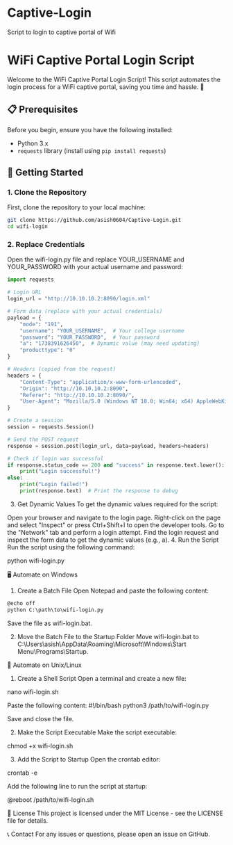 # Captive-Login
Script to login to captive portal of Wifi

# WiFi Captive Portal Login Script

Welcome to the WiFi Captive Portal Login Script! This script automates the login process for a WiFi captive portal, saving you time and hassle. 🚀

## 📋 Prerequisites

Before you begin, ensure you have the following installed:
- Python 3.x
- `requests` library (install using `pip install requests`)

## 🚀 Getting Started

### 1. Clone the Repository

First, clone the repository to your local machine:
```sh
git clone https://github.com/asish0604/Captive-Login.git
cd wifi-login
```

### 2. Replace Credentials

Open the wifi-login.py file and replace YOUR_USERNAME and YOUR_PASSWORD with your actual username and password:

```python
import requests

# Login URL
login_url = "http://10.10.10.2:8090/login.xml"

# Form data (replace with your actual credentials)
payload = {
    "mode": "191",
    "username": "YOUR_USERNAME",  # Your college username
    "password": "YOUR_PASSWORD",  # Your password
    "a": "1738391626450",  # Dynamic value (may need updating)
    "producttype": "0"
}

# Headers (copied from the request)
headers = {
    "Content-Type": "application/x-www-form-urlencoded",
    "Origin": "http://10.10.10.2:8090",
    "Referer": "http://10.10.10.2:8090/",
    "User-Agent": "Mozilla/5.0 (Windows NT 10.0; Win64; x64) AppleWebKit/537.36 (KHTML, like Gecko)"
}

# Create a session
session = requests.Session()

# Send the POST request
response = session.post(login_url, data=payload, headers=headers)

# Check if login was successful
if response.status_code == 200 and "success" in response.text.lower():
    print("Login successful!")
else:
    print("Login failed!")
    print(response.text)  # Print the response to debug
```
3. Get Dynamic Values
To get the dynamic values required for the script:

Open your browser and navigate to the login page.
Right-click on the page and select "Inspect" or press Ctrl+Shift+I to open the developer tools.
Go to the "Network" tab and perform a login attempt.
Find the login request and inspect the form data to get the dynamic values (e.g., a).
4. Run the Script
Run the script using the following command:

python wifi-login.py

🖥️ Automate on Windows
1. Create a Batch File
Open Notepad and paste the following content:
```markdown
@echo off
python C:\path\to\wifi-login.py
```
Save the file as wifi-login.bat.

2. Move the Batch File to the Startup Folder
Move wifi-login.bat to C:\Users\asish\AppData\Roaming\Microsoft\Windows\Start Menu\Programs\Startup\.

🐧 Automate on Unix/Linux
1. Create a Shell Script
Open a terminal and create a new file:

nano wifi-login.sh

Paste the following content:
#!/bin/bash
python3 /path/to/wifi-login.py

Save and close the file.

2. Make the Script Executable
Make the script executable:

chmod +x wifi-login.sh

3. Add the Script to Startup
Open the crontab editor:

crontab -e

Add the following line to run the script at startup:

@reboot /path/to/wifi-login.sh

📄 License
This project is licensed under the MIT License - see the LICENSE file for details.

📞 Contact
For any issues or questions, please open an issue on GitHub.

